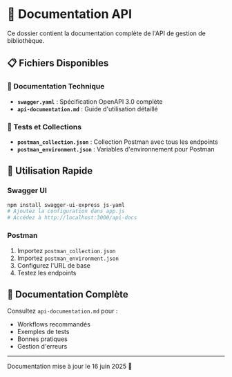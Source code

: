 # 📁 Documentation API

Ce dossier contient la documentation complète de l'API de gestion de bibliothèque.

## 📋 Fichiers Disponibles

### 🔧 Documentation Technique
- **`swagger.yaml`** : Spécification OpenAPI 3.0 complète
- **`api-documentation.md`** : Guide d'utilisation détaillé

### 🧪 Tests et Collections
- **`postman_collection.json`** : Collection Postman avec tous les endpoints
- **`postman_environment.json`** : Variables d'environnement pour Postman

## 🚀 Utilisation Rapide

### Swagger UI
```bash
npm install swagger-ui-express js-yaml
# Ajoutez la configuration dans app.js
# Accédez à http://localhost:3000/api-docs
```

### Postman
1. Importez `postman_collection.json`
2. Importez `postman_environment.json`
3. Configurez l'URL de base
4. Testez les endpoints

## 📖 Documentation Complète

Consultez `api-documentation.md` pour :
- Workflows recommandés
- Exemples de tests
- Bonnes pratiques
- Gestion d'erreurs

---

Documentation mise à jour le 16 juin 2025 🎯
